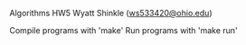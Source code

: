 Algorithms HW5
Wyatt Shinkle (ws533420@ohio.edu)

Compile programs with 'make'
Run programs with 'make run'